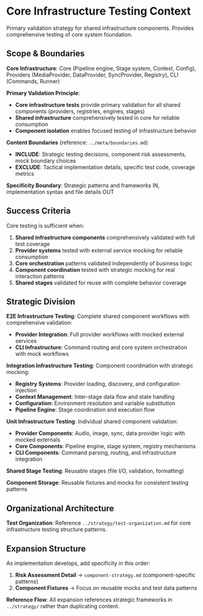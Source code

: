 # Core Infrastructure Testing Context

Primary validation strategy for shared infrastructure components. Provides comprehensive testing of core system foundation.

## Scope & Boundaries

**Core Infrastructure**: Core (Pipeline engine, Stage system, Context, Config), Providers (MediaProvider, DataProvider, SyncProvider, Registry), CLI (Commands, Runner)

**Primary Validation Principle**:
- **Core infrastructure tests** provide primary validation for all shared components (providers, registries, engines, stages)
- **Shared infrastructure** comprehensively tested in core for reliable consumption
- **Component isolation** enables focused testing of infrastructure behavior

**Content Boundaries** (reference: `../meta/boundaries.md`)
- **INCLUDE**: Strategic testing decisions, component risk assessments, mock boundary choices
- **EXCLUDE**: Tactical implementation details, specific test code, coverage metrics

**Specificity Boundary**: Strategic patterns and frameworks IN, implementation syntax and file details OUT

## Success Criteria

Core testing is sufficient when:
1. **Shared infrastructure components** comprehensively validated with full test coverage
2. **Provider systems** tested with external service mocking for reliable consumption
3. **Core orchestration** patterns validated independently of business logic
4. **Component coordination** tested with strategic mocking for real interaction patterns
5. **Shared stages** validated for reuse with complete behavior coverage

## Strategic Division

**E2E Infrastructure Testing**: Complete shared component workflows with comprehensive validation:
- **Provider Integration**: Full provider workflows with mocked external services
- **CLI Infrastructure**: Command routing and core system orchestration with mock workflows

**Integration Infrastructure Testing**: Component coordination with strategic mocking:
- **Registry Systems**: Provider loading, discovery, and configuration injection
- **Context Management**: Inter-stage data flow and state handling
- **Configuration**: Environment resolution and variable substitution
- **Pipeline Engine**: Stage coordination and execution flow

**Unit Infrastructure Testing**: Individual shared component validation:
- **Provider Components**: Audio, image, sync, data provider logic with mocked externals
- **Core Components**: Pipeline engine, stage system, registry mechanisms
- **CLI Components**: Command parsing, routing, and infrastructure integration

**Shared Stage Testing**: Reusable stages (file I/O, validation, formatting)

**Component Storage**: Reusable fixtures and mocks for consistent testing patterns

## Organizational Architecture

**Test Organization**: Reference `../strategy/test-organization.md` for core infrastructure testing structure patterns.

## Expansion Structure

As implementation develops, add specificity in this order:
1. **Risk Assessment Detail** → `component-strategy.md` (component-specific patterns)
2. **Component Fixtures** → Focus on reusable mocks and test data patterns

**Reference Flow**: All expansion references strategic frameworks in `../strategy/` rather than duplicating content.
